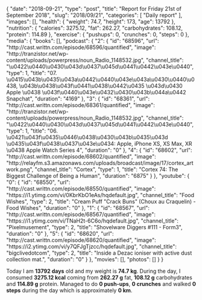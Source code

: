 {
    "date": "2018-09-21",
    "type": "post",
    "title": "Report for Friday 21st of September 2018",
    "slug": "2018\/09\/21",
    "categories": [
        "Daily report"
    ],
    "images": [],
    "health": {
        "weight": 74.7,
        "height": 173,
        "age": 13792
    },
    "nutrition": {
        "calories": 3275.12,
        "fat": 262.27,
        "carbohydrates": 108.12,
        "protein": 114.89
    },
    "exercise": {
        "pushups": 0,
        "crunches": 0,
        "steps": 0
    },
    "media": {
        "books": [],
        "podcast": {
            "2": {
                "id": "68596",
                "url": "http:\/\/cast.writtn.com\/episode\/68596\/quantified",
                "image": "http:\/\/tranzistor.net\/wp-content\/uploads\/powerpress\/noun_Radio_1148532.jpg",
                "channel_title": "\u0422\u0440\u0430\u043d\u0437\u045d\u0441\u0442\u043e\u0440",
                "type": 1,
                "title": "07. \u0415\u043b\u0435\u043a\u0442\u0440\u043e\u043a\u0430\u0440\u0438, \u043b\u0438\u043f\u0441\u0438\u0442\u0435 \u043d\u0430 Apple \u0438 \u043f\u0440\u043e\u0432\u0430\u043b\u044a\u0442 Snapchat",
                "duration": "4169"
            },
            "3": {
                "id": "68361",
                "url": "http:\/\/cast.writtn.com\/episode\/68361\/quantified",
                "image": "http:\/\/tranzistor.net\/wp-content\/uploads\/powerpress\/noun_Radio_1148532.jpg",
                "channel_title": "\u0422\u0440\u0430\u043d\u0437\u045d\u0441\u0442\u043e\u0440",
                "type": 1,
                "title": "06. \u0421\u043f\u0435\u0446\u0438\u0430\u043b\u0435\u043d \u0435\u043f\u0438\u0437\u043e\u0434: Apple, iPhone XS, XS Max, XR \u0438 Apple Watch Series 4",
                "duration": "0"
            },
            "4": {
                "id": "68602",
                "url": "http:\/\/cast.writtn.com\/episode\/68602\/quantified",
                "image": "http:\/\/relayfm.s3.amazonaws.com\/uploads\/broadcast\/image\/17\/cortex_artwork.png",
                "channel_title": "Cortex",
                "type": 1,
                "title": "Cortex 74: The Biggest Challenge of Being a Human",
                "duration": "6875"
            }
        },
        "youtube": {
            "0": {
                "id": "68550",
                "url": "http:\/\/cast.writtn.com\/episode\/68550\/quantified",
                "image": "https:\/\/i1.ytimg.com\/vi\/0KbrKbO1eAs\/hqdefault.jpg",
                "channel_title": "Food Wishes",
                "type": 2,
                "title": "Cream Puff \"Crack Buns\" (Choux au Craquelin) - Food Wishes",
                "duration": "0"
            },
            "1": {
                "id": "68567",
                "url": "http:\/\/cast.writtn.com\/episode\/68567\/quantified",
                "image": "https:\/\/i1.ytimg.com\/vi\/TNaH2t-6C6o\/hqdefault.jpg",
                "channel_title": "Pixelmusement",
                "type": 2,
                "title": "Shovelware Diggers #111 - Form3",
                "duration": "0"
            },
            "5": {
                "id": "68620",
                "url": "http:\/\/cast.writtn.com\/episode\/68620\/quantified",
                "image": "https:\/\/i2.ytimg.com\/vi\/y7QFJgTjzcc\/hqdefault.jpg",
                "channel_title": "bigclivedotcom",
                "type": 2,
                "title": "Inside a Dezac ioniser with active dust collection mat.",
                "duration": "0"
            }
        },
        "movies": [],
        "photos": []
    }
}

Today I am <strong>13792 days</strong> old and my weight is <strong>74.7 kg</strong>. During the day, I consumed <strong>3275.12 kcal</strong> coming from <strong>262.27 g</strong> fat, <strong>108.12 g</strong> carbohydrates and <strong>114.89 g</strong> protein. Managed to do <strong>0 push-ups</strong>, <strong>0 crunches</strong> and walked <strong>0 steps</strong> during the day which is approximately <strong>0 km</strong>.
